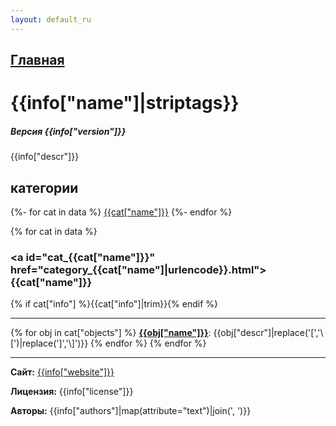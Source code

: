 ```yaml
---
layout: default_ru
---
```

[Главная](https://ceammc.github.io/pd-help/) 
---

# {{info["name"]|striptags}}

##### Версия {{info["version"]}}

{{info["descr"]}}

## категории

{%- for cat in data %}
[{{cat["name"]}}](#cat_{{cat["name"]}})
{%- endfor %}

{% for cat in data %}
### <a id="cat_{{cat["name"]}}" href="category_{{cat["name"]|urlencode}}.html">{{cat["name"]}}</a>
{% if cat["info"] %}{{cat["info"]|trim}}{% endif %}

---

{% for obj in cat["objects"] %}
[**{{obj["name"]}}**]({{obj["name"]|urlencode}}.html): {{obj["descr"]|replace('[','\\[')|replace(']','\\]')}}
{% endfor %}
{% endfor %}

---
**Сайт:** [{{info["website"]}}]({{info["website"]}})

**Лицензия:** {{info["license"]}}

**Авторы:** {{info["authors"]|map(attribute="text")|join(', ')}}
